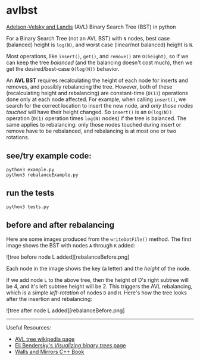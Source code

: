 # avlbst
[Adelson-Velsky and Landis](https://en.wikipedia.org/wiki/AVL_tree) (AVL) Binary Search Tree (BST) in python

For a Binary Search Tree (not an AVL BST) with `N` nodes,
best case (balanced) height is `log(N)`, and worst case (linear/not
balanced) height is `N`.

Most operations, like `insert()`, `get()`, and `remove()` are
`O(height)`, so if we can keep the tree *balanced* (and the balancing
doesn't cost much), then we get the desired/best-case `O(log(N))` behavior.

An **AVL BST** requires recalculating the height of each node for
inserts and removes, and possibly rebalancing the tree. However, both of
these (recalculating height and rebalancing) are constant-time (`O(1)`)
operations done only at each node affected. For example, when calling
`insert()`, we search for the correct location to insert the new node,
and *only those nodes touched* will have their height changed. So
`insert()` is an `O(log(N))` operation (`O(1)` operation times `log(N)`
nodes) if the tree is balanced. The same applies to rebalancing: only
those nodes touched during insert or remove have to be rebalanced, and
rebalancing is at most one or two rotations.

## see/try example code:
    python3 example.py
    python3 rebalanceExample.py

## run the tests
    python3 tests.py

## before and after rebalancing

Here are some images produced from the `writeDotFile()` method. 
The first image shows the BST with nodes `A` through `K` added:

![tree before node L added][rebalanceBefore.png]

Each node in the image shows the key (a letter) and the *height* of the node.

If we add node `L` to the above tree, then the height of D's right 
subtree will be 4, and it's left subtree height will be 2. This triggers
the AVL rebalancing, which is a simple *left-rotation* of nodes `D` and
`H`. Here's how the tree looks after the insertion and rebalancing:

![tree after node L added][rebalanceBefore.png]


---

Useful Resources:
- [AVL tree wikipedia page](https://en.wikipedia.org/wiki/AVL_tree)
- [Eli Bendersky's *Visualizing binary trees* page](https://eli.thegreenplace.net/2009/11/23/visualizing-binary-trees-with-graphviz)
- [Walls and Mirrors C++ Book](https://www.amazon.com/Data-Abstraction-Problem-Solving-Mirrors/dp/0134463978)


<!--

#### how to set `git push` to use ssh
    git remote set-url origin git@github.com:<username>/<project>.git
    git remote show origin

-->
